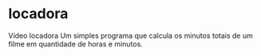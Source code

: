 # locadora
 Vídeo locadora
Um simples programa que calcula os minutos totais de um filme em quantidade de horas e minutos.
